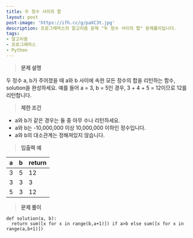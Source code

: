 ```yaml
---
title: 두 정수 사이의 합
layout: post
post-image: 'https://ifh.cc/g/paXC3t.jpg'
description: 프로그래머스의 알고리즘 문제 "두 정수 사이의 합" 문제풀이입니다.
tags:
- 알고리즘
- 프로그래머스
- Python
---
```



>**문제 설명**

두 정수 a, b가 주어졌을 때 a와 b 사이에 속한 모든 정수의 합을 리턴하는 함수, solution을 완성하세요.
예를 들어 a = 3, b = 5인 경우, 3 + 4 + 5 = 12이므로 12를 리턴합니다.

>**제한 조건**

<ul>
<li>a와 b가 같은 경우는 둘 중 아무 수나 리턴하세요.</li>
<li>a와 b는 -10,000,000 이상 10,000,000 이하인 정수입니다.</li>
<li>a와 b의 대소관계는 정해져있지 않습니다.</li>
</ul>

>**입출력 예**

| a | b | return |
|--|--|--|
| 3 | 5 | 12 |
| 3 | 3 | 3 |
| 5 | 3 | 12 |

>**문제 풀이**

	def solution(a, b):
	  return sum([x for x in range(b,a+1)]) if a>b else sum([x for x in range(a,b+1)])




